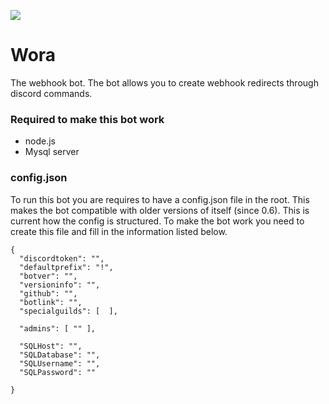 <a href="https://david-dm.org/enessene/wora" title="dependencies status"><img src="https://david-dm.org/enessene/wora/status.svg"/></a>
# Wora
The webhook bot. The bot allows you to create webhook redirects through discord commands.

### Required to make this bot work
* node.js
* Mysql server

### config.json
To run this bot you are requires to have a config.json file in the root. This makes the bot compatible with older versions of itself (since 0.6).
This is current how the config is structured. To make the bot work you need to create this file and fill in the information listed below.

```
{
  "discordtoken": "",
  "defaultprefix": "!",
  "botver": "",
  "versioninfo": "",
  "github": "",
  "botlink": "",
  "specialguilds": [  ],

  "admins": [ "" ],
  
  "SQLHost": "",
  "SQLDatabase": "",
  "SQLUsername": "",
  "SQLPassword": ""

}
```
